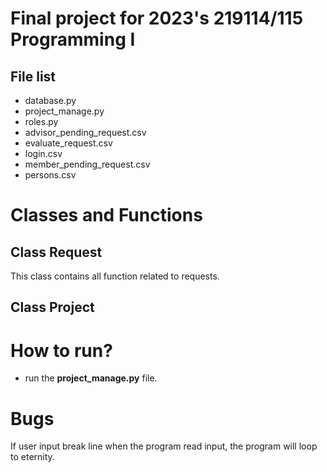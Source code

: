 # Final project for 2023's 219114/115 Programming I
## File list
  - database.py
  - project_manage.py
  - roles.py
  - advisor_pending_request.csv
  - evaluate_request.csv
  - login.csv
  - member_pending_request.csv
  - persons.csv

# Classes and Functions
## Class Request
This class contains all function related to requests.



## Class Project



  
# How to run?
  - run the **project_manage.py** file.

# Bugs
If user input break line when the program read input, the program will loop to eternity.